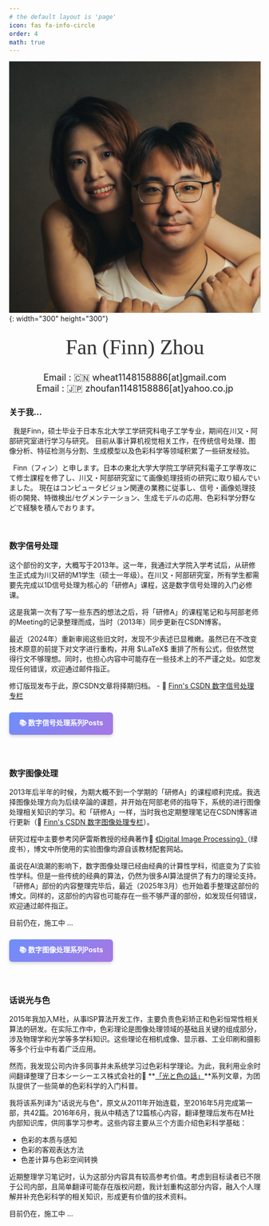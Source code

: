 ```yaml
---
# the default layout is 'page'
icon: fas fa-info-circle
order: 4
math: true
---
```


<link rel="stylesheet" href="https://fonts.googleapis.com/css2?family=Dancing+Script:wght@400;700&display=swap">

<style>
/* 签名样式 - 优雅手写体 */
.signature-1 {
  font-family: 'Dancing Script', 'Brush Script MT', 'Snell Roundhand', cursive;
  font-size: 42px;
  color: #333;
  line-height: 1.4;
  text-shadow: 1px 1px 2px rgba(0,0,0,0.1);
  margin: 20px 0;
}

/* 暗色模式下的签名样式 */
@media (prefers-color-scheme: dark) {
  .signature-1 {
    color: #e0e0e0;
    text-shadow: 1px 1px 3px rgba(255,255,255,0.15);
  }
}

/* 针对Chirpy主题的暗色模式 */
body[data-mode="dark"] .signature-1 {
  color: #e0e0e0;
  text-shadow: 1px 1px 3px rgba(255,255,255,0.15);
}

/* 链接系列样式 */
.series-link {
  display: inline-block;
  margin: 10px 0;
  padding: 10px 20px;
  background: linear-gradient(135deg, #6e8efb, #a777e3);
  border-radius: 6px;
  color: white !important;
  font-weight: bold;
  text-decoration: none;
  box-shadow: 0 3px 6px rgba(0,0,0,0.16);
  transition: all 0.3s ease;
}

.series-link:hover {
  transform: translateY(-2px);
  box-shadow: 0 5px 10px rgba(0,0,0,0.2);
  text-decoration: none;
}

.series-link::before {
  content: "📚 ";
}

/* 暗色模式下的链接系列样式 */
@media (prefers-color-scheme: dark) {
  .series-link {
    background: linear-gradient(135deg, #5a6fc0, #9163c9);
    box-shadow: 0 3px 6px rgba(0,0,0,0.3);
  }
}

body[data-mode="dark"] .series-link {
  background: linear-gradient(135deg, #5a6fc0, #9163c9);
  box-shadow: 0 3px 6px rgba(0,0,0,0.3);
}
</style>

![Desktop View](/assets/resource/about_me/Me_Rect_2023.jpg){: width="300" height="300"}

<div align="center" class="signature-1">Fan (Finn) Zhou</div>

<div align="center" style="font-size: 18px;"> Email : 🇨🇳 wheat1148158886[at]gmail.com</div>
<div align="center" style="font-size: 18px;"> Email : 🇯🇵 zhoufan1148158886[at]yahoo.co.jp</div>

### 关于我...
&nbsp;
我是Finn，硕士毕业于日本东北大学工学研究科电子工学专业，期间在川又・阿部研究室进行学习与研究。
目前从事计算机视觉相关工作，在传统信号处理、图像分析、特征检测与分割、生成模型以及色彩科学等领域积累了一些研发经验。

&nbsp;
Finn（フィン）と申します。日本の東北大学大学院工学研究科電子工学専攻にて修士課程を修了し、川又・阿部研究室にて画像処理技術の研究に取り組んでいました。
現在はコンピュータビジョン関連の業務に従事し、信号・画像処理技術の開発、特徴検出/セグメンテーション、生成モデルの応用、色彩科学分野などで経験を積んでおります。


&nbsp;
### 数字信号处理
这个部份的文字，大概写于2013年。这一年，我通过大学院入学考试后，从研修生正式成为川又研的M1学生（硕士一年级）。在川又・阿部研究室，所有学生都需要先完成以1D信号处理为核心的「研修A」课程，这是数字信号处理的入门必修课。

这是我第一次有了写一些东西的想法之后，将「研修A」的课程笔记和与阿部老师的Meeting的记录整理而成，当时（2013年）同步更新在CSDN博客。

最近（2024年）重新审阅这些旧文时，发现不少表述已显稚嫩。虽然已在不改变技术原意的前提下对文字进行重构，并用 $\LaTeX$ 重排了所有公式，但依然觉得行文不够理想。同时，也担心内容中可能存在一些技术上的不严谨之处。如您发现任何错误，欢迎通过邮件指正。

修订版现发布于此，原CSDN文章将择期归档。 - 📎 [Finn's CSDN 数字信号处理专栏]

[Finn's CSDN 数字信号处理专栏]: https://blog.csdn.net/zhoufan900428/category_1428367.html

<a href="{{ site.baseurl }}/categories/数字信号处理/" class="series-link">数字信号处理系列Posts</a>

&nbsp;
### 数字图像处理
2013年后半年的时候，为期大概不到一个学期的「研修A」的课程顺利完成。我选择图像处理方向为后续卒論的课题，并开始在阿部老师的指导下，系统的进行图像处理相关知识的学习。和「研修A」一样，当时我也定期整理笔记在CSDN博客进行更新（📎 [Finn's CSDN 数字图像处理专栏]）。

研究过程中主要参考冈萨雷斯教授的经典著作📎 [《Digital Image Processing》]（绿皮书），博文中所使用的实验图像均源自该教材配套网站。

虽说在AI浪潮的影响下，数字图像处理已经由经典的计算性学科，彻底变为了实验性学科。但是一些传统的经典的算法，仍然为很多AI算法提供了有力的理论支持。
「研修A」部份的内容整理完毕后，最近（2025年3月）也开始着手整理这部份的博文。同样的，这部份的内容也可能存在一些不够严谨的部份，如发现任何错误，欢迎通过邮件指正。

[《Digital Image Processing》]: https://www.imageprocessingplace.com/
[Finn's CSDN 数字图像处理专栏]: https://blog.csdn.net/zhoufan900428/category_1700021.html


目前仍在，施工中 ... 

<a href="{{ site.baseurl }}/categories/数字图像处理/" class="series-link">数字图像处理系列Posts</a>


&nbsp;
### 话说光与色
2015年我加入M社，从事ISP算法开发工作，主要负责色彩矫正和色彩恒常性相关算法的研发。在实际工作中，色彩理论是图像处理领域的基础且关键的组成部分，涉及物理学和光学等多学科知识。这些理论在相机成像、显示器、工业印刷和摄影等多个行业中有着广泛应用。

然而，我发现公司内许多同事并未系统学习过色彩科学理论。为此，我利用业余时间翻译整理了日本シーシーエス株式会社的📎 **[「光と色の話」]**系列文章，为团队提供了一些简单的色彩科学的入门科普。

我将该系列译为"话说光与色"，原文从2011年开始连载，至2016年5月完成第一部，共42篇。2016年6月，我从中精选了12篇核心内容，翻译整理后发布在M社内部知识库，供同事学习参考。这些内容主要从三个方面介绍色彩科学基础：
  - 色彩的本质与感知
  - 色彩的客观表达方法
  - 色差计算与色彩空间转换

近期整理学习笔记时，认为这部分内容具有较高参考价值。考虑到目标读者已不限于公司内部，且简单翻译可能存在版权问题，我计划重构这部分内容，融入个人理解并补充色彩科学的相关知识，形成更有价值的技术资料。

[「光と色の話」]: https://www.ccs-inc.co.jp/guide/column/light_color/

目前仍在，施工中 ... 


